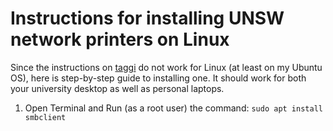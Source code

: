 # Instructions for installing UNSW network printers on Linux

Since the instructions on [taggi](https://taggi.cse.unsw.edu.au/FAQ/Managed_Print_Service_at_CSE/) do not work for Linux (at least on my Ubuntu OS), here is step-by-step guide to installing one. It should work for both your university desktop as well as personal laptops.

1. Open Terminal and Run (as a root user) the command: ```sudo apt install smbclient```
